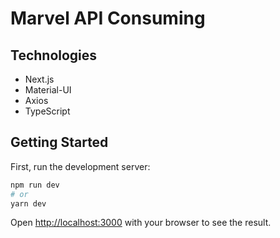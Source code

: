 # Marvel API Consuming

## Technologies
- Next.js
- Material-UI
- Axios
- TypeScript
## Getting Started

First, run the development server:

```bash
npm run dev
# or
yarn dev
```

Open [http://localhost:3000](http://localhost:3000) with your browser to see the result.
